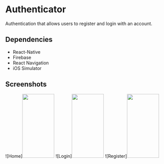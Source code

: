 # Authenticator

Authentication that allows users to register and login with an account.

## Dependencies
- React-Native
- Firebase
- React Navigation
- iOS Simulator

## Screenshots
![Home]<img src="/Users/patricknguyen/Documents/Projects/ReactNativeApps/authenticator/images/Home.png" width="100" height="200">
![Login]<img src="/Users/patricknguyen/Documents/Projects/ReactNativeApps/authenticator/images/Login.png" width="100" height="200">
![Register]<img src="/Users/patricknguyen/Documents/Projects/ReactNativeApps/authenticator/images/Register.png" width="100" height="200">
